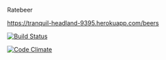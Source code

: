 Ratebeer

https://tranquil-headland-9395.herokuapp.com/beers

[![Build Status](https://travis-ci.org/nikoe/ratebeer.png)](https://travis-ci.org/nikoe/ratebeer)

[![Code Climate](https://codeclimate.com/github/nikoe/ratebeer.png)](https://codeclimate.com/github/nikoe/ratebeer)
